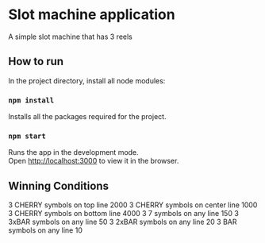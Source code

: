 # Slot machine application

A simple slot machine that has 3 reels

## How to run

In the project directory, install all node modules:

### `npm install`

Installs all the packages required for the project.

### `npm start`

Runs the app in the development mode.\
Open [http://localhost:3000](http://localhost:3000) to view it in the browser.

## Winning Conditions

3 CHERRY symbols on top line 2000
3 CHERRY symbols on center line 1000
3 CHERRY symbols on bottom line 4000
3 7 symbols on any line 150
3 3xBAR symbols on any line 50
3 2xBAR symbols on any line 20
3 BAR symbols on any line 10


